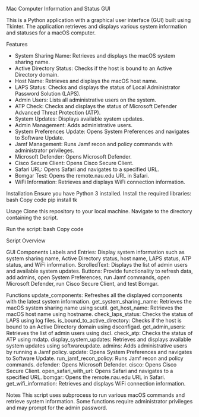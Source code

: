 Mac Computer Information and Status GUI

This is a Python application with a graphical user interface (GUI) built using Tkinter. The application retrieves and displays various system information and statuses for a macOS computer.

Features
- System Sharing Name: Retrieves and displays the macOS system sharing name.
- Active Directory Status: Checks if the host is bound to an Active Directory domain.
- Host Name: Retrieves and displays the macOS host name.
- LAPS Status: Checks and displays the status of Local Administrator Password Solution (LAPS).
- Admin Users: Lists all administrative users on the system.
- ATP Check: Checks and displays the status of Microsoft Defender Advanced Threat Protection (ATP).
- System Updates: Displays available system updates.
- Admin Management: Adds administrative users.
- System Preferences Update: Opens System Preferences and navigates to Software Update.
- Jamf Management: Runs Jamf recon and policy commands with administrator privileges.
- Microsoft Defender: Opens Microsoft Defender.
- Cisco Secure Client: Opens Cisco Secure Client.
- Safari URL: Opens Safari and navigates to a specified URL.
- Bomgar Test: Opens the remote.nau.edu URL in Safari.
- WiFi Information: Retrieves and displays WiFi connection information.

Installation
Ensure you have Python 3 installed.
Install the required libraries:
bash
Copy code
pip install tk

Usage
Clone this repository to your local machine.
Navigate to the directory containing the script.

Run the script:
bash
Copy code

Script Overview

GUI Components
Labels and Entries: Display system information such as system sharing name, Active Directory status, host name, LAPS status, ATP status, and WiFi information.
ScrolledText: Displays the list of admin users and available system updates.
Buttons: Provide functionality to refresh data, add admins, open System Preferences, run Jamf commands, open Microsoft Defender, run Cisco Secure Client, and test Bomgar.

Functions
update_components: Refreshes all the displayed components with the latest system information.
get_system_sharing_name: Retrieves the macOS system sharing name using scutil.
get_host_name: Retrieves the macOS host name using hostname.
check_laps_status: Checks the status of LAPS using log files.
is_bound_to_active_directory: Checks if the host is bound to an Active Directory domain using dsconfigad.
get_admin_users: Retrieves the list of admin users using dscl.
check_atp: Checks the status of ATP using mdatp.
display_system_updates: Retrieves and displays available system updates using softwareupdate.
admins: Adds administrative users by running a Jamf policy.
update: Opens System Preferences and navigates to Software Update.
run_jamf_recon_policy: Runs Jamf recon and policy commands.
defender: Opens Microsoft Defender.
cisco: Opens Cisco Secure Client.
open_safari_with_url: Opens Safari and navigates to a specified URL.
bomgar: Opens the remote.nau.edu URL in Safari.
get_wifi_information: Retrieves and displays WiFi connection information.

Notes
This script uses subprocess to run various macOS commands and retrieve system information.
Some functions require administrator privileges and may prompt for the admin password.
